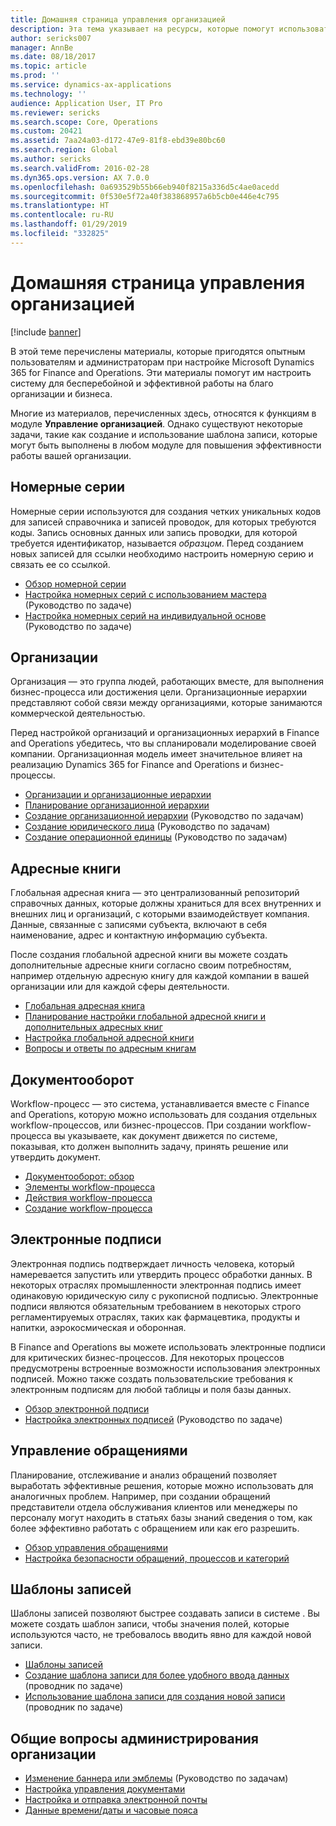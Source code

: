 ```yaml
---
title: Домашняя страница управления организацией
description: Эта тема указывает на ресурсы, которые помогут использовать Microsoft Dynamics 365 for Finance and Operations в организации.
author: sericks007
manager: AnnBe
ms.date: 08/18/2017
ms.topic: article
ms.prod: ''
ms.service: dynamics-ax-applications
ms.technology: ''
audience: Application User, IT Pro
ms.reviewer: sericks
ms.search.scope: Core, Operations
ms.custom: 20421
ms.assetid: 7aa24a03-d172-47e9-81f8-ebd39e80bc60
ms.search.region: Global
ms.author: sericks
ms.search.validFrom: 2016-02-28
ms.dyn365.ops.version: AX 7.0.0
ms.openlocfilehash: 0a693529b55b66eb940f8215a336d5c4ae0acedd
ms.sourcegitcommit: 0f530e5f72a40f383868957a6b5cb0e446e4c795
ms.translationtype: HT
ms.contentlocale: ru-RU
ms.lasthandoff: 01/29/2019
ms.locfileid: "332825"
---
```

# <a name="organization-administration-home-page"></a>Домашняя страница управления организацией

[!include [banner](../includes/banner.md)]

В этой теме перечислены материалы, которые пригодятся опытным пользователям и администраторам при настройке Microsoft Dynamics 365 for Finance and Operations. Эти материалы помогут им настроить систему для бесперебойной и эффективной работы на благо организации и бизнеса.

Многие из материалов, перечисленных здесь, относятся к функциям в модуле **Управление организацией**. Однако существуют некоторые задачи, такие как создание и использование шаблона записи, которые могут быть выполнены в любом модуле для повышения эффективности работы вашей организации.

## <a name="number-sequences"></a>Номерные серии

Номерные серии используются для создания четких уникальных кодов для записей справочника и записей проводок, для которых требуются коды. Запись основных данных или запись проводки, для которой требуется идентификатор, называется *образцом*. Перед созданием новых записей для ссылки необходимо настроить номерную серию и связать ее со ссылкой.

- [Обзор номерной серии](number-sequence-overview.md)
- [Настройка номерных серий с использованием мастера](tasks/set-up-number-sequences-wizard.md) (Руководство по задаче)
- [Настройка номерных серий на индивидуальной основе](tasks/set-up-number-sequences-individual-basis.md) (Руководство по задаче)

## <a name="organizations"></a>Организации

Организация — это группа людей, работающих вместе, для выполнения бизнес-процесса или достижения цели. Организационные иерархии представляют собой связи между организациями, которые занимаются коммерческой деятельностью.

Перед настройкой организаций и организационных иерархий в Finance and Operations убедитесь, что вы спланировали моделирование своей компании. Организационная модель имеет значительное влияет на реализацию Dynamics 365 for Finance and Operations и бизнес-процессы.

- [Организации и организационные иерархии](organizations-organizational-hierarchies.md)
- [Планирование организационной иерархии](plan-organizational-hierarchy.md)
- [Создание организационной иерархии](tasks/create-organization-hierarchy.md) (Руководство по задачам)
- [Создание юридического лица](tasks/create-legal-entity.md) (Руководство по задачам)
- [Создание операционной единицы](tasks/create-operating-unit.md) (Руководство по задачам)

## <a name="address-books"></a>Адресные книги

Глобальная адресная книга — это централизованный репозиторий справочных данных, которые должны храниться для всех внутренних и внешних лиц и организаций, с которыми взаимодействует компания. Данные, связанные с записями субъекта, включают в себя наименование, адрес и контактную информацию субъекта.

После создания глобальной адресной книги вы можете создать дополнительные адресные книги согласно своим потребностям, например отдельную адресную книгу для каждой компании в вашей организации или для каждой сферы деятельности.

- [Глобальная адресная книга](overview-global-address-book.md)
- [Планирование настройки глобальной адресной книги и дополнительных адресных книг](plan-configuration-global-address-book-additional-address-books.md)
- [Настройка глобальной адресной книги](tasks/configure-global-address-book.md)
- [Вопросы и ответы по адресным книгам](qa-address-books.md)

## <a name="workflow"></a>Документооборот

Workflow-процесс — это система, устанавливается вместе с Finance and Operations, которую можно использовать для создания отдельных workflow-процессов, или бизнес-процессов. При создании workflow-процесса вы указываете, как документ движется по системе, показывая, кто должен выполнить задачу, принять решение или утвердить документ.

- [Документооборот: обзор](overview-workflow-system.md)
- [Элементы workflow-процесса](workflow-elements.md)
- [Действия workflow-процесса](workflow-actions.md)
- [Создание workflow-процесса](create-workflow.md)

## <a name="electronic-signatures"></a>Электронные подписи

Электронная подпись подтверждает личность человека, который намеревается запустить или утвердить процесс обработки данных. В некоторых отраслях промышленности электронная подпись имеет одинаковую юридическую силу с рукописной подписью. Электронные подписи являются обязательным требованием в некоторых строго регламентируемых отраслях, таких как фармацевтика, продукты и напитки, аэрокосмическая и оборонная.

В Finance and Operations вы можете использовать электронные подписи для критических бизнес-процессов. Для некоторых процессов предусмотрены встроенные возможности использования электронных подписей. Можно также создать пользовательские требования к электронным подписям для любой таблицы и поля базы данных.

- [Обзор электронной подписи](electronic-signature-overview.md)
- [Настройка электронных подписей](tasks/set-up-electronic-signatures.md) (Руководство по задаче)

## <a name="case-management"></a>Управление обращениями

Планирование, отслеживание и анализ обращений позволяет выработать эффективные решения, которые можно использовать для аналогичных проблем. Например, при создании обращений представители отдела обслуживания клиентов или менеджеры по персоналу могут находить в статьях базы знаний сведения о том, как более эффективно работать с обращением или как его разрешить.

- [Обзор управления обращениями](cases.md)
- [Настройка безопасности обращений, процессов и категорий](plan-case-management.md)

## <a name="record-templates"></a>Шаблоны записей

Шаблоны записей позволяют быстрее создавать записи в системе . Вы можете создать шаблон записи, чтобы значения полей, которые используются часто, не требовалось вводить явно для каждой новой записи.

- [Шаблоны записей](record-templates.md)
- [Создание шаблона записи для более удобного ввода данных](../../dev-itpro/data-entities/tasks/create-record-template-facilitate-data-entry.md) (проводник по задаче)
- [Использование шаблона записи для создания новой записи](../../dev-itpro/data-entities/tasks/use-record-template-new-record.md) (проводник по задаче)

## <a name="general-organization-administration"></a>Общие вопросы администрирования организации

- [Изменение баннера или эмблемы](../get-started/tasks/change-banner-or-logo.md) (Руководство по задачам)
- [Настройка управления документами](configure-document-management.md)
- [Настройка и отправка электронной почты](configure-email.md)
- [Данные времени/даты и часовые пояса](date-time-zones.md)
